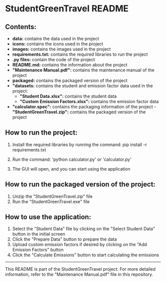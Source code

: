 # StudentGreenTravel README

## Contents:

- **data:** contains the data used in the project
- **icons:** contains the icons used in the project
- **images:** contains the images used in the project
- **requirements.txt:** contains the required libraries to run the project
- **.py files:** contain the code of the project
- **README.md:** contains the information about the project
- **"Maintenance Manual.pdf":** contains the maintenance manual of the project
- **packaged:** contains the packaged version of the project
- **"datasets:** contains the student and emission factor data used in the project:
    - **"Student Data.xlsx":** contains the student data
    - **"Custom Emission Factors.xlsx":** contains the emission factor data
- **"calculator.spec":** contains the packaging information of the project
-**"StudentGreenTravel.zip":** contains the packaged version of the project

## How to run the project:

1. Install the required libraries by running the command:
pip install -r requirements.txt

2. Run the command: 
'python calculator.py'
or
'calculator.py'

3. The GUI will open, and you can start using the application

## How to run the packaged version of the project:
1. Unzip the "StudentGreenTravel.zip" file
2. Run the "StudentGreenTravel.exe" file

## How to use the application:

1. Select the "Student Data" file by clicking on the "Select Student Data" button in the initial screen
2. Click the "Prepare Data" button to prepare the data
3. Upload custom emission factors if desired by clicking on the "Add Emission Factors" button
4. Click the "Calculate Emissions" button to start calculating the emissions

---
This README is part of the StudentGreenTravel project. For more detailed information, refer to the "Maintenance Manual.pdf" file in this repository.
